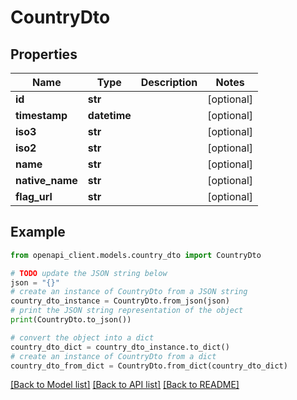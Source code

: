 # CountryDto


## Properties

Name | Type | Description | Notes
------------ | ------------- | ------------- | -------------
**id** | **str** |  | [optional] 
**timestamp** | **datetime** |  | [optional] 
**iso3** | **str** |  | [optional] 
**iso2** | **str** |  | [optional] 
**name** | **str** |  | [optional] 
**native_name** | **str** |  | [optional] 
**flag_url** | **str** |  | [optional] 

## Example

```python
from openapi_client.models.country_dto import CountryDto

# TODO update the JSON string below
json = "{}"
# create an instance of CountryDto from a JSON string
country_dto_instance = CountryDto.from_json(json)
# print the JSON string representation of the object
print(CountryDto.to_json())

# convert the object into a dict
country_dto_dict = country_dto_instance.to_dict()
# create an instance of CountryDto from a dict
country_dto_from_dict = CountryDto.from_dict(country_dto_dict)
```
[[Back to Model list]](../README.md#documentation-for-models) [[Back to API list]](../README.md#documentation-for-api-endpoints) [[Back to README]](../README.md)


